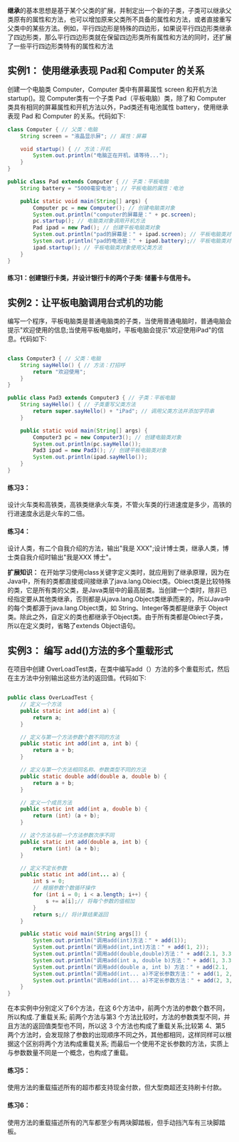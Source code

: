 **继承**的基本思想是基于某个父类的扩展，并制定出一个新的子类，子类可以继承父类原有的属性和方法，也可以增加原来父类所不具备的属性和方法，或者直接重写父类中的某些方法。例如，平行四边形是特殊的四边形，如果说平行四边形类继承了四边形类，那么平行四边形类就在保留四边形类所有属性和方法的同时，还扩展了一些平行四边形类特有的属性和方法
## 实例1： 使用继承表现 Pad和 Computer 的关系
创建一个电脑类 Computer，Computer 类中有屏幕属性 screen 和开机方法 startup()。现 Computer类有一个子类 Pad（平板电脑）类，除了和 Computer类具有相同的屏幕属性和开机方法以外，Pad类还有电池属性 battery，使用继承表现 Pad 和 Computer 的关系。代码如下∶
```java
class Computer { // 父类：电脑
	String screen = "液晶显示屏"; // 属性：屏幕

	void startup() { // 方法：开机
		System.out.println("电脑正在开机，请等待...");
	}
}

public class Pad extends Computer { // 子类：平板电脑
	String battery = "5000毫安电池"; // 平板电脑的属性：电池

	public static void main(String[] args) {
		Computer pc = new Computer(); // 创建电脑类对象
		System.out.println("computer的屏幕是：" + pc.screen);
		pc.startup(); // 电脑类对象调用开机方法
		Pad ipad = new Pad(); // 创建平板电脑类对象
		System.out.println("pad的屏幕是：" + ipad.screen); // 平板电脑类对象使用父类属性
		System.out.println("pad的电池是：" + ipad.battery);// 平板电脑类对象使用自己的属性
		ipad.startup(); // 平板电脑类对象使用父类方法
	}
}
```

#### 练习1：创建银行卡类，并设计银行卡的两个子类∶ 储蓄卡与信用卡。


## 实例2：让平板电脑调用台式机的功能
编写一个程序，平板电脑类是普通电脑类的子类，当使用普通电脑时，普通电脑会提示"欢迎使用的信息;当使用平板电脑时，平板电脑会提示"欢迎使用iPad"的信息。代码如下∶
```java

class Computer3 { // 父类：电脑
	String sayHello() { // 方法：打招呼
		return "欢迎使用";
	}
}

public class Pad3 extends Computer3 { // 子类：平板电脑
	String sayHello() { // 子类重写父类方法
		return super.sayHello() + "iPad"; // 调用父类方法并添加字符串
	}

	public static void main(String[] args) {
		Computer3 pc = new Computer3(); // 创建电脑类对象
		System.out.println(pc.sayHello());
		Pad3 ipad = new Pad3(); // 创建平板电脑类对象
		System.out.println(ipad.sayHello());
	}
}
```

#### 练习3：
设计火车类和高铁类，高铁类继承火车类，不管火车类的行进速度是多少，高铁的行进速度永远是火车的二倍。
#### 练习4：
设计人类，有二个自我介绍的方法，输出"我是 XXX";设计博士类，继承人类，博士类自我介绍时输出"我是XXX 博士"。

**扩展知识：**
在开始学习使用class关键字定义类时，就应用到了继承原理，因为在Java中，所有的类都直接或间接继承了java.lang.Obiect类。Obiect类是比较特殊的类，它是所有类的父类，是Java类层中的最高层类。当创建一个类时，除非已经指定要从其他类继承，否则都是从java.lang.Object类继承而来的，所以Java中的每个类都源于java.lang.Object类，如 String、Integer等类都是继承于 Object类。除此之外，自定义的类也都继承于Object类。由于所有类都是Obiect子类，所以在定义类时，省略了extends Object语句。


## 实例3： 编写 add()方法的多个重载形式
在项目中创建 OverLoadTest类，在类中编写add（）方法的多个重载形式，然后在主方法中分别输出这些方法的返回值。代码如下∶
```java

public class OverLoadTest {
	// 定义一个方法
	public static int add(int a) {
		return a;
	}

	// 定义与第一个方法参数个数不同的方法
	public static int add(int a, int b) {
		return a + b;
	}

	// 定义与第一个方法相同名称、参数类型不同的方法
	public static double add(double a, double b) {
		return a + b;
	}

	// 定义一个成员方法
	public static int add(int a, double b) {
		return (int) (a + b);
	}

	// 这个方法与前一个方法参数次序不同
	public static int add(double a, int b) {
		return (int) (a + b);
	}

	// 定义不定长参数
	public static int add(int... a) {
		int s = 0;
		// 根据参数个数循环操作
		for (int i = 0; i < a.length; i++) {
			s += a[i];// 将每个参数的值相加
		}
		return s;// 将计算结果返回
	}

	public static void main(String args[]) {
		System.out.println("调用add(int)方法：" + add(1));
		System.out.println("调用add(int,int)方法：" + add(1, 2));
		System.out.println("调用add(double,double)方法：" + add(2.1, 3.3));
		System.out.println("调用add(int a, double b)方法：" + add(1, 3.3));
		System.out.println("调用add(double a, int b) 方法：" + add(2.1, 3));
		System.out.println("调用add(int... a)不定长参数方法：" + add(1, 2, 3, 4, 5, 6, 7, 8, 9));
		System.out.println("调用add(int... a)不定长参数方法：" + add(2, 3, 4));
	}
}

```
 在本实例中分别定义了6个方法，在这 6个方法中，前两个方法的参数个数不同，所以构成.了重载关系; 前两个方法与第3 个方法比较时，方法的参数类型不同，并且方法的返回值类型也不同，所以这 3 个方法也构成了重载关系;比较第 4、第5两个方法时，会发现除了参数的出现顺序不同之外，其他都相同，这样同样可以根据这个区别将两个方法构成重载关系; 而最后一个使用不定长参数的方法，实质上与参数数量不同是一个概念，也构成了重载。

 #### 练习5：
 使用方法的重载描述所有的超市都支持现金付款，但大型商超还支持刷卡付款。

 #### 练习6：
 使用方法的重载描述所有的汽车都至少有两块脚踏板，但手动挡汽车有三块脚踏板。

 